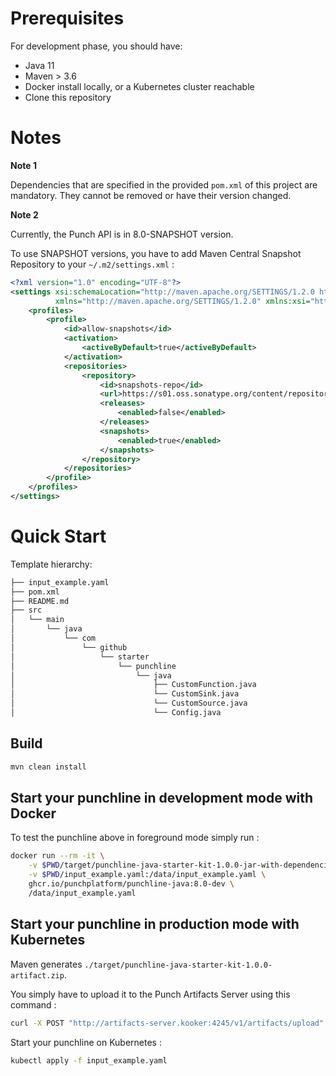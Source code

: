 # Prerequisites

For development phase, you should have:

- Java 11
- Maven > 3.6
- Docker install locally, or a Kubernetes cluster reachable
- Clone this repository

# Notes

**Note 1**

Dependencies that are specified in the provided `pom.xml` of this project are mandatory. They cannot be removed or have
their version changed.

**Note 2**

Currently, the Punch API is in 8.0-SNAPSHOT version.

To use SNAPSHOT versions, you have to add Maven Central Snapshot Repository to your `~/.m2/settings.xml` :
```xml
<?xml version="1.0" encoding="UTF-8"?>
<settings xsi:schemaLocation="http://maven.apache.org/SETTINGS/1.2.0 http://maven.apache.org/xsd/settings-1.2.0.xsd"
          xmlns="http://maven.apache.org/SETTINGS/1.2.0" xmlns:xsi="http://www.w3.org/2001/XMLSchema-instance">
    <profiles>
        <profile>
            <id>allow-snapshots</id>
            <activation>
                <activeByDefault>true</activeByDefault>
            </activation>
            <repositories>
                <repository>
                    <id>snapshots-repo</id>
                    <url>https://s01.oss.sonatype.org/content/repositories/snapshots</url>
                    <releases>
                        <enabled>false</enabled>
                    </releases>
                    <snapshots>
                        <enabled>true</enabled>
                    </snapshots>
                </repository>
            </repositories>
        </profile>
    </profiles>
</settings>
```

# Quick Start

Template hierarchy:

```sh
├── input_example.yaml
├── pom.xml
├── README.md
├── src
│   └── main
│       └── java
│           └── com
│               └── github
│                   └── starter
│                       └── punchline
│                           └── java
│                               ├── CustomFunction.java
│                               └── CustomSink.java
│                               └── CustomSource.java
│                               └── Config.java
```

## Build

```sh
mvn clean install
```

## Start your punchline in development mode with Docker

To test the punchline above in foreground mode simply run :

```sh
docker run --rm -it \
    -v $PWD/target/punchline-java-starter-kit-1.0.0-jar-with-dependencies.jar:/usr/share/punch/extlib/punchline-java-starter-kit-1.0.0-jar-with-dependencies.jar \
    -v $PWD/input_example.yaml:/data/input_example.yaml \
    ghcr.io/punchplatform/punchline-java:8.0-dev \
    /data/input_example.yaml
```

## Start your punchline in production mode with Kubernetes

Maven generates `./target/punchline-java-starter-kit-1.0.0-artifact.zip`.

You simply have to upload it to the Punch Artifacts Server using this command :
```sh
curl -X POST "http://artifacts-server.kooker:4245/v1/artifacts/upload" -F artifact=@target/punchline-java-starter-kit-1.0.0-artifact.zip -F override=true
```

Start your punchline on Kubernetes :
```sh
kubectl apply -f input_example.yaml
```
